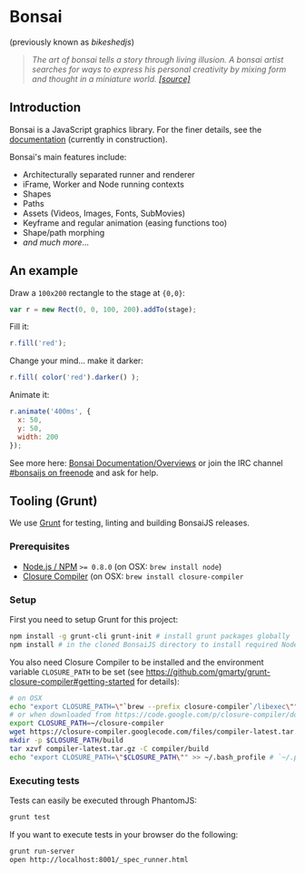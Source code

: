 # Bonsai

(previously known as *bikeshedjs*)

 > *The art of bonsai tells a story through living illusion. A bonsai artist searches for ways to express his personal creativity by mixing form and thought in a miniature world.* [*[source]*](http://whatijustlearned.wordpress.com/2011/04/22/bonsai-heaven-and-earth-in-one-container/)

## Introduction

Bonsai is a JavaScript graphics library. For the finer details, see the [documentation](http://docs.bonsaijs.org) (currently in construction).

Bonsai's main features include:

 * Architecturally separated runner and renderer
 * iFrame, Worker and Node running contexts
 * Shapes
 * Paths
 * Assets (Videos, Images, Fonts, SubMovies)
 * Keyframe and regular animation (easing functions too)
 * Shape/path morphing
 * *and much more*...

## An example

Draw a `100x200` rectangle to the stage at `{0,0}`:

```js
var r = new Rect(0, 0, 100, 200).addTo(stage);
```

Fill it:

```js
r.fill('red');
```

Change your mind... make it darker:

```js
r.fill( color('red').darker() );
```

Animate it:

```js
r.animate('400ms', {
  x: 50,
  y: 50,
  width: 200
});
```

See more here: [Bonsai Documentation/Overviews](http://docs.bonsaijs.org) or
join the IRC channel [#bonsaijs on freenode](http://webchat.freenode.net/?channels=bonsaijs) and ask for help.

## Tooling (Grunt)

We use [Grunt](http://gruntjs.com) for testing, linting and building BonsaiJS releases.

### Prerequisites

* [Node.js / NPM](http://nodejs.org) `>= 0.8.0` (on OSX: `brew install node`)
* [Closure Compiler](https://code.google.com/p/closure-compiler) (on OSX: `brew install closure-compiler`

### Setup

First you need to setup Grunt for this project:

~~~ bash
npm install -g grunt-cli grunt-init # install grunt packages globally
npm install # in the cloned BonsaiJS directory to install required Node.js packages
~~~

You also need Closure Compiler to be installed and the environment variable `CLOSURE_PATH` to be set
(see https://github.com/gmarty/grunt-closure-compiler#getting-started for details):

~~~ bash
# on OSX
echo "export CLOSURE_PATH=\"`brew --prefix closure-compiler`/libexec\"" >> ~/.bash_profile
# or when downloaded from https://code.google.com/p/closure-compiler/downloads/list and installed to CLOSURE_PATH
export CLOSURE_PATH=~/closure-compiler
wget https://closure-compiler.googlecode.com/files/compiler-latest.tar.gz
mkdir -p $CLOSURE_PATH/build
tar xzvf compiler-latest.tar.gz -C compiler/build
echo "export CLOSURE_PATH=\"$CLOSURE_PATH\"" >> ~/.bash_profile # `~/.profile` on Windows (using MINGW)
~~~

### Executing tests

Tests can easily be executed through PhantomJS:

~~~ bash
grunt test
~~~

If you want to execute tests in your browser do the following:

~~~ bash
grunt run-server
open http://localhost:8001/_spec_runner.html
~~~
